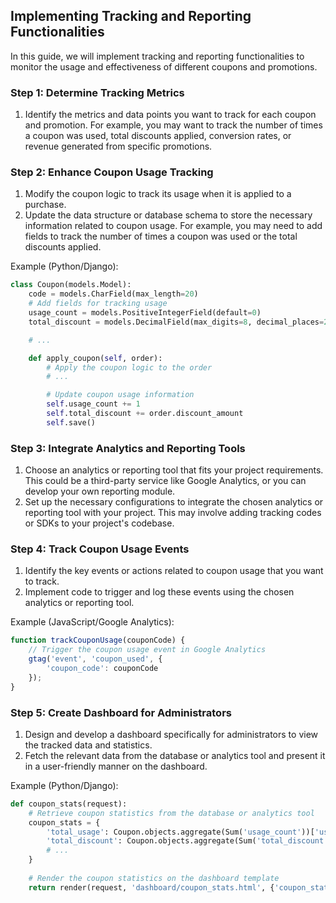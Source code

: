 
## Implementing Tracking and Reporting Functionalities

In this guide, we will implement tracking and reporting functionalities to monitor the usage and effectiveness of different coupons and promotions.

### Step 1: Determine Tracking Metrics

1. Identify the metrics and data points you want to track for each coupon and promotion. For example, you may want to track the number of times a coupon was used, total discounts applied, conversion rates, or revenue generated from specific promotions.

### Step 2: Enhance Coupon Usage Tracking

1. Modify the coupon logic to track its usage when it is applied to a purchase.
2. Update the data structure or database schema to store the necessary information related to coupon usage. For example, you may need to add fields to track the number of times a coupon was used or the total discounts applied.

Example (Python/Django):

```python
class Coupon(models.Model):
    code = models.CharField(max_length=20)
    # Add fields for tracking usage
    usage_count = models.PositiveIntegerField(default=0)
    total_discount = models.DecimalField(max_digits=8, decimal_places=2, default=0)

    # ...

    def apply_coupon(self, order):
        # Apply the coupon logic to the order
        # ...

        # Update coupon usage information
        self.usage_count += 1
        self.total_discount += order.discount_amount
        self.save()
```

### Step 3: Integrate Analytics and Reporting Tools

1. Choose an analytics or reporting tool that fits your project requirements. This could be a third-party service like Google Analytics, or you can develop your own reporting module.
2. Set up the necessary configurations to integrate the chosen analytics or reporting tool with your project. This may involve adding tracking codes or SDKs to your project's codebase.

### Step 4: Track Coupon Usage Events

1. Identify the key events or actions related to coupon usage that you want to track.
2. Implement code to trigger and log these events using the chosen analytics or reporting tool.

Example (JavaScript/Google Analytics):

```javascript
function trackCouponUsage(couponCode) {
    // Trigger the coupon usage event in Google Analytics
    gtag('event', 'coupon_used', {
        'coupon_code': couponCode
    });
}
```

### Step 5: Create Dashboard for Administrators

1. Design and develop a dashboard specifically for administrators to view the tracked data and statistics.
2. Fetch the relevant data from the database or analytics tool and present it in a user-friendly manner on the dashboard.

Example (Python/Django):

```python
def coupon_stats(request):
    # Retrieve coupon statistics from the database or analytics tool
    coupon_stats = {
        'total_usage': Coupon.objects.aggregate(Sum('usage_count'))['usage_count__sum'],
        'total_discount': Coupon.objects.aggregate(Sum('total_discount'))['total_discount__sum'],
        # ...
    }
    
    # Render the coupon statistics on the dashboard template
    return render(request, 'dashboard/coupon_stats.html', {'coupon_stats': coupon_stats})
```
